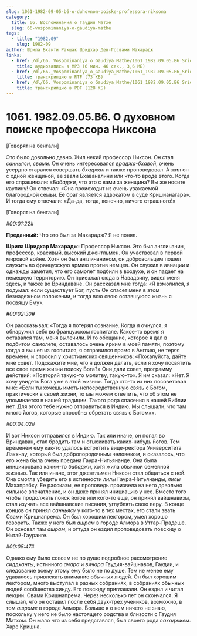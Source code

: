```yaml
---
slug: 1061-1982-09-05-b6-o-duhovnom-poiske-professora-niksona
category:
  title: 66. Воспоминания о Гаудия Матхе
  slug: 66-vospominaniya-o-gaudiya-mathe
tags:
  - title: "1982.09"
    slug: 1982-09
author: Шрила Бхакти Ракшак Шридхар Дев-Госвами Махарадж
links:
  - href: /dl/66._Vospominaniya_o_Gaudiya_Mathe/1061_1982.09.05.B6_SridharMj_O_duhovnom_poiske_professora_Niksona.mp3
    title: аудиозапись в MP3 (6 мин. 46 сек., 3,6 МБ)
  - href: /dl/66._Vospominaniya_o_Gaudiya_Mathe/1061_1982.09.05.B6_SridharMj_O_duhovnom_poiske_professora_Niksona.rtf
    title: транскрипцию в RTF (73 КБ)
  - href: /dl/66._Vospominaniya_o_Gaudiya_Mathe/1061_1982.09.05.B6_SridharMj_O_duhovnom_poiske_professora_Niksona.pdf
    title: транскрипцию в PDF (128 КБ)
---
```


# 1061. 1982.09.05.B6. О духовном поиске профессора Никсона

[Говорят на бенгали]

Это было довольно давно. Жил некий профессор Никсон. Он стал *санньяси*, *свами*. Он очень интересовался *враджа-бхавой*, очень усердно старался совершать *бхаджан* и также проповедовал. А жил он с одной женщиной, ее звали Бхаваналини или что-то вроде этого. Когда его спрашивали: «*Бабаджи*, что это с вами за женщина? Вы же носите каупину! Он отвечал: «Она происходит из очень уважаемой благородной семьи. Ее брат является адвокатом в суде Кришнанагара». И тогда ему отвечали: «Да-да, тогда, конечно, ничего страшного!»

[Говорят на бенгали]

*#00:01:22#*

**Преданный:** Что это был за Махарадж? Я не понял.

**Шрила Шридхар Махарадж:** Профессор Никсон. Это был англичанин, профессор, красивый, высокий джентльмен. Он участвовал в первой мировой войне. Хотя он был англичанином, он добровольцем пошел служить во французскую армию против немцев. Он служил в авиации и однажды заметил, что его самолет подбили в воздухе, и он падает на немецкую территорию. Он приезжал сюда в Навадвипу, видел меня здесь, и также во Вриндаване. Он рассказал мне тогда: «Я взмолился, я подумал: если существует Бог, пусть Он спасет меня в этом безнадежном положении, и тогда всю свою оставшуюся жизнь я посвящу Ему».

*#00:02:30#*

Он рассказывал: «Тогда я потерял сознание. Когда я очнулся, я обнаружил себя во французском госпитале. Какое-то время я оставался там, меня вылечили. И то обещание, которое я дал в подбитом самолете, оставалось очень ярким в моей памяти, поэтому когда я вышел из госпиталя, я отправился прямо в Англию, не теряя времени, и спросил у христианских священников: «Пожалуйста, дайте мне совет. Подскажите мне, что я должен делать, если я хочу посвятить все свое время жизни поиску Бога?» Они дали совет, программу действий: «Повторяй такую-то молитву, такую-то». Я им сказал: «Нет. Я хочу увидеть Бога уже в этой жизни». Тогда кто-то из них посоветовал мне: «Если ты хочешь иметь непосредственную связь с Богом, практически в своей жизни, то мы можем ответить, что об этом не упоминается в нашей традиции. Такого рода спасения в нашей Библии нет. Для этого тебе нужно отправиться в Индию. Мы слышали, что там много йогов, которые способны обретать связь с Богом»».

*#00:04:02#*

И вот Никсон отправился в Индию. Так или иначе, он попал во Вриндаван, стал бродить там и отыскивать каких-нибудь йогов. Тем временем ему как-то удалось встретить вице-ректора Университета Лакхнау, который был добропорядочным человеком, и оказалось, что его жена была очень предана Гаура-Нитьянанде. Она была инициирована каким-то *бабаджи*, хотя жила обычной семейной жизнью. Так или иначе, этот джентльмен Никсон стал общаться с ней. Она смогла убедить его в истинности *лилы* Гаура-Нитьянанды, *лилы* Махапрабху. Ее рассказы, ее проповедь произвела на него довольно сильное впечатление, и он даже принял инициацию у нее. Вместо того чтобы продолжать поиск йогов или кого-то еще, он принял вайшнавизм, стал изучать все вайшнавские писания, углублять свою веру. В конце концов он принял *санньясу* у кого-то в тех местах, его стали звать Свами Кришнапрема. Он был хорошим лектором, умел хорошо говорить. Также у него был *ашрам* в городе Алмора в Уттар-Прадеше. Он основал там *ашрам*, и оттуда он ездил проповедовать повсюду о Нитай-Гауранге.

*#00:05:47#*

Однако ему было совсем не по душе подробное рассмотрение *сиддханты*, истинного *ачара* и *вичара* Гаудия-вайшнавов, Гаудии, и следование всему этому ему было не по душе. Тем не менее ему удавалось привлекать внимание обычных людей. Он был хорошим лектором, много выступал в разных собраниях, в собраниях обычных людей сообщества хинду. Его повсюду приглашали. Он ездил и читал лекции. Свами Кришнапрема. Через несколько лет он скончался. Я слышал, что он оставил после себя двух-трех учеников, возможно, в том *ашраме* в городе Алмора. Больше я о нем ничего не знаю, поскольку у него не было настоящего родства и близости с Гаудия Матхом. Он мало что из себя представлял, был своего рода *сахаджием*. Харе Кришна.

